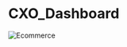 # CXO_Dashboard

![Ecommerce](https://raw.githubusercontent.com/prasad11s/CXO_Dashboard/main/CSO_Ecommerce.png)
